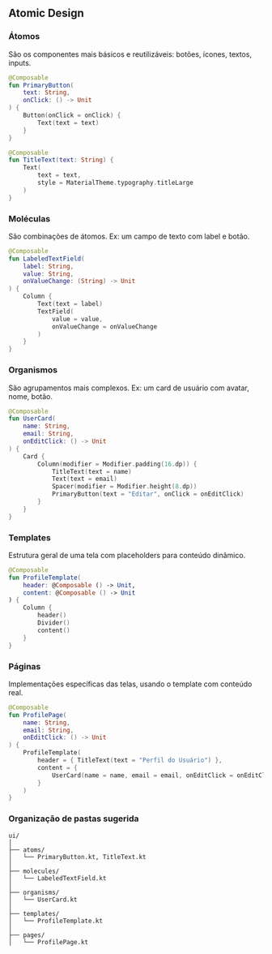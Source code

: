 ## Atomic Design

### Átomos

São os componentes mais básicos e reutilizáveis: botões, ícones, textos, inputs.
```kotlin
@Composable
fun PrimaryButton(
    text: String,
    onClick: () -> Unit
) {
    Button(onClick = onClick) {
        Text(text = text)
    }
}

@Composable
fun TitleText(text: String) {
    Text(
        text = text,
        style = MaterialTheme.typography.titleLarge
    )
}
```

### Moléculas

São combinações de átomos. Ex: um campo de texto com label e botão.
```kotlin
@Composable
fun LabeledTextField(
    label: String,
    value: String,
    onValueChange: (String) -> Unit
) {
    Column {
        Text(text = label)
        TextField(
            value = value,
            onValueChange = onValueChange
        )
    }
}
```

### Organismos

São agrupamentos mais complexos. Ex: um card de usuário com avatar, nome, botão.
```kotlin
@Composable
fun UserCard(
    name: String,
    email: String,
    onEditClick: () -> Unit
) {
    Card {
        Column(modifier = Modifier.padding(16.dp)) {
            TitleText(text = name)
            Text(text = email)
            Spacer(modifier = Modifier.height(8.dp))
            PrimaryButton(text = "Editar", onClick = onEditClick)
        }
    }
}
```

### Templates

Estrutura geral de uma tela com placeholders para conteúdo dinâmico.
```kotlin
@Composable
fun ProfileTemplate(
    header: @Composable () -> Unit,
    content: @Composable () -> Unit
) {
    Column {
        header()
        Divider()
        content()
    }
}
```

### Páginas
Implementações específicas das telas, usando o template com conteúdo real.

```kotlin
@Composable
fun ProfilePage(
    name: String,
    email: String,
    onEditClick: () -> Unit
) {
    ProfileTemplate(
        header = { TitleText(text = "Perfil do Usuário") },
        content = {
            UserCard(name = name, email = email, onEditClick = onEditClick)
        }
    )
}

```

### Organização de pastas sugerida

```text
ui/
│
├── atoms/
│   └── PrimaryButton.kt, TitleText.kt
│
├── molecules/
│   └── LabeledTextField.kt
│
├── organisms/
│   └── UserCard.kt
│
├── templates/
│   └── ProfileTemplate.kt
│
├── pages/
│   └── ProfilePage.kt
```
